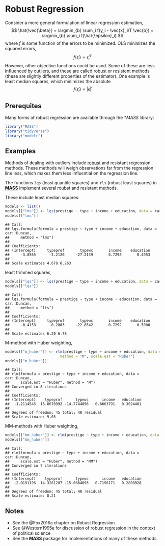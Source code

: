 
# Robust Regression

Consider a more general formulation of linear regression estimation,
$$
\hat{\vec{\beta}} = \argmin_{b} \sum_i f(y_i - \vec{x}_i\T \vec{b}) = \argmin_{b} \sum_i f(\hat{\epsilon}_i)
$$
where $f$ is some function of the errors to be minimized.
OLS minimizes the squared errors,
$$
f(\hat{\epsilon}_i) = \hat{\epsilon}_i^2
$$
However, other objective functions could be used.
Some of these are less influenced by outliers, and these are called robust or resistent methods (these are slightly different properties of the estimator).
One example is least median squares, which minimizes the absolute 
$$
f(\hat{\epsilon}_i) = |\hat{\epsilon}|
$$


## Prerequites

Many forms of robust regression are available through the **MASS* library:

```r
library("MASS")
library("tidyverse")
library("modelr")
```


## Examples

Methods of dealing with outliers include [robust](https://en.wikipedia.org/wiki/Robust_regression) and resistant regression methods.
These methods will weigh observations far from the regression line less, which makes them less influential on the regression line.

The functions `lqs` (least quantile squares) and `rls` (robust least squares) in **[MASS](https://cran.r-project.org/package=MASS)** implement several roubst and resistant methods.

These include least median squares:

```r
models <- list()
models[["lms"]] <- lqs(prestige ~ type + income + education, data = car::Duncan, method = "lms")
models[["lms"]]
```

```
## Call:
## lqs.formula(formula = prestige ~ type + income + education, data = car::Duncan, 
##     method = "lms")
## 
## Coefficients:
## (Intercept)     typeprof       typewc       income    education  
##     -3.8565      -3.2120     -27.2139       0.7298       0.4953  
## 
## Scale estimates 4.678 6.263
```
least trimmed squares,

```r
models[["lqs"]] <- lqs(prestige ~ type + income + education, data = car::Duncan, method = "lts")
models[["lqs"]]
```

```
## Call:
## lqs.formula(formula = prestige ~ type + income + education, data = car::Duncan, 
##     method = "lts")
## 
## Coefficients:
## (Intercept)     typeprof       typewc       income    education  
##     -8.4158      -0.2083     -22.8542       0.7292       0.5000  
## 
## Scale estimates 6.20 6.78
```
M-method with Huber weighting,

```r
models[["m_huber"]] <- rlm(prestige ~ type + income + education, data = car::Duncan,
                         method = "M", scale.est = "Huber")
models[["m_huber"]]
```

```
## Call:
## rlm(formula = prestige ~ type + income + education, data = car::Duncan, 
##     scale.est = "Huber", method = "M")
## Converged in 8 iterations
## 
## Coefficients:
## (Intercept)    typeprof      typewc      income   education 
##  -1.2114545  15.8670992 -14.7744856   0.6663791   0.3024461 
## 
## Degrees of freedom: 45 total; 40 residual
## Scale estimate: 9.03
```
MM-methods with Huber weighting,

```r
models[["mm_huber"]] <- rlm(prestige ~ type + income + education, data = car::Duncan, method = "MM", scale.est = "Huber")
models[["mm_huber"]]
```

```
## Call:
## rlm(formula = prestige ~ type + income + education, data = car::Duncan, 
##     scale.est = "Huber", method = "MM")
## Converged in 7 iterations
## 
## Coefficients:
## (Intercept)    typeprof      typewc      income   education 
##  -2.0191196  14.3261207 -15.6664693   0.7196171   0.2803928 
## 
## Degrees of freedom: 45 total; 40 residual
## Scale estimate: 8.21
```

## Notes

- See the @Fox2016a chapter on Robust Regression
- See @Western1995a for discussion of robust regression in the context of political science
- See the **MASS** package for implementations of many of these methods.

